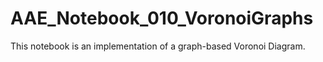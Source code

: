 # AAE_Notebook_010_VoronoiGraphs
This notebook is an implementation of a graph-based Voronoi Diagram.

